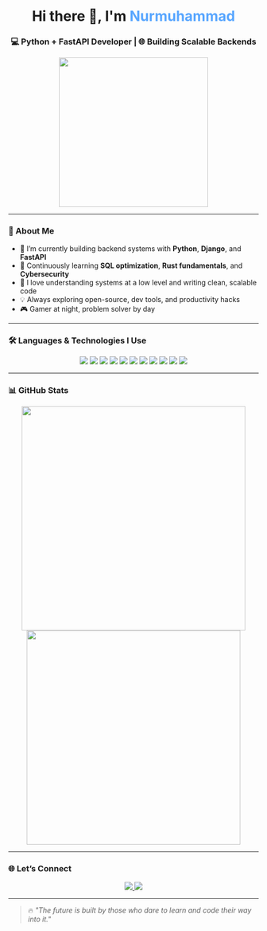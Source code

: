 <h1 align="center">Hi there 👋, I'm <span style="color:#58A6FF">Nurmuhammad</span></h1>
<h3 align="center">💻 Python + FastAPI Developer | 🌐 Building Scalable Backends</h3>

<p align="center">
  <img src="https://media.giphy.com/media/LmNwrBhejkK9EFP504/giphy.gif" width="300">
</p>


---

### 🚀 About Me
- 🔭 I’m currently building backend systems with **Python**, **Django**, and **FastAPI**
- 🌱 Continuously learning **SQL optimization**, **Rust fundamentals**, and **Cybersecurity**
- 🧠 I love understanding systems at a low level and writing clean, scalable code
- 💡 Always exploring open-source, dev tools, and productivity hacks
- 🎮 Gamer at night, problem solver by day

---

### 🛠️ Languages & Technologies I Use

<p align="center">
  <img src="https://img.shields.io/badge/Python-3670A0?style=for-the-badge&logo=python&logoColor=white"/>
  <img src="https://img.shields.io/badge/Django-092E20?style=for-the-badge&logo=django&logoColor=white"/>
  <img src="https://img.shields.io/badge/FastAPI-009688?style=for-the-badge&logo=fastapi&logoColor=white"/>
  <img src="https://img.shields.io/badge/JavaScript-F7DF1E?style=for-the-badge&logo=javascript&logoColor=black"/>
  <img src="https://img.shields.io/badge/HTML5-E34F26?style=for-the-badge&logo=html5&logoColor=white"/>
  <img src="https://img.shields.io/badge/CSS3-1572B6?style=for-the-badge&logo=css3&logoColor=white"/>
  <img src="https://img.shields.io/badge/SQLite-003B57?style=for-the-badge&logo=sqlite&logoColor=white"/>
  <img src="https://img.shields.io/badge/PostgreSQL-4169E1?style=for-the-badge&logo=postgresql&logoColor=white"/>
  <img src="https://img.shields.io/badge/Git-F05032?style=for-the-badge&logo=git&logoColor=white"/>
  <img src="https://img.shields.io/badge/GitHub-181717?style=for-the-badge&logo=github&logoColor=white"/>
  <img src="https://img.shields.io/badge/Linux-FCC624?style=for-the-badge&logo=linux&logoColor=black"/>
</p>

---

### 📊 GitHub Stats

<p align="center">
  <img src="https://github-readme-stats.vercel.app/api?username=nurrmuhammad&show_icons=true&theme=github_dark" width="450"/>
  <img src="https://github-readme-streak-stats.herokuapp.com/?user=nurrmuhammad&theme=github-dark-blue" width="430"/>
</p>

---

### 🌐 Let’s Connect
<p align="center">
  <a href="https://t.me/nur04_17" target="_blank">
    <img src="https://img.shields.io/badge/Telegram-2CA5E0?style=for-the-badge&logo=telegram&logoColor=white"/>
  </a>
  <a href="mailto:nurmuhammadov.nurik@gmail.com">
    <img src="https://img.shields.io/badge/Gmail-D14836?style=for-the-badge&logo=gmail&logoColor=white"/>
  </a>
</p>

---

> 🔥 *"The future is built by those who dare to learn and code their way into it."*

